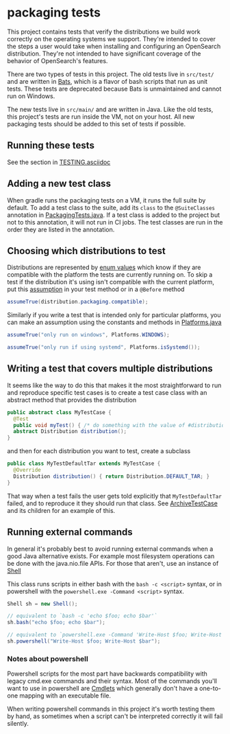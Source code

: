 # packaging tests

This project contains tests that verify the distributions we build work
correctly on the operating systems we support. They're intended to cover the
steps a user would take when installing and configuring an OpenSearch
distribution. They're not intended to have significant coverage of the behavior
of OpenSearch's features.

There are two types of tests in this project. The old tests live in
`src/test/` and are written in [Bats](https://github.com/sstephenson/bats),
which is a flavor of bash scripts that run as unit tests. These tests are
deprecated because Bats is unmaintained and cannot run on Windows.

The new tests live in `src/main/` and are written in Java. Like the old tests,
this project's tests are run inside the VM, not on your host. All new packaging
tests should be added to this set of tests if possible.

## Running these tests

See the section in [TESTING.asciidoc](../../TESTING.asciidoc#testing-packaging)

## Adding a new test class

When gradle runs the packaging tests on a VM, it runs the full suite by
default. To add a test class to the suite, add its `class` to the
`@SuiteClasses` annotation in [PackagingTests.java](src/main/java/org/opensearch/packaging/PackagingTests.java).
If a test class is added to the project but not to this annotation, it will not
run in CI jobs. The test classes are run in the order they are listed in the
annotation.

## Choosing which distributions to test

Distributions are represented by [enum values](src/main/java/org/opensearch/packaging/util/Distribution.java)
which know if they are compatible with the platform the tests are currently
running on. To skip a test if the distribution it's using isn't compatible with
the current platform, put this [assumption](https://github.com/junit-team/junit4/wiki/assumptions-with-assume)
in your test method or in a `@Before` method

```java
assumeTrue(distribution.packaging.compatible);
```

Similarly if you write a test that is intended only for particular platforms,
you can make an assumption using the constants and methods in [Platforms.java](src/main/java/org/opensearch/packaging/util/Platforms.java)

```java
assumeTrue("only run on windows", Platforms.WINDOWS);

assumeTrue("only run if using systemd", Platforms.isSystemd());
```

## Writing a test that covers multiple distributions

It seems like the way to do this that makes it the most straightforward to run
and reproduce specific test cases is to create a test case class with an
abstract method that provides the distribution

```java
public abstract class MyTestCase {
  @Test
  public void myTest() { /* do something with the value of #distribution() */ }
  abstract Distribution distribution();
}
```

and then for each distribution you want to test, create a subclass

```java
public class MyTestDefaultTar extends MyTestCase {
  @Override
  Distribution distribution() { return Distribution.DEFAULT_TAR; }
}
```

That way when a test fails the user gets told explicitly that `MyTestDefaultTar`
failed, and to reproduce it they should run that class. See [ArchiveTestCase](src/main/java/org/opensearch/packaging/test/ArchiveTestCase.java)
and its children for an example of this.

## Running external commands

In general it's probably best to avoid running external commands when a good
Java alternative exists. For example most filesystem operations can be done with
the java.nio.file APIs. For those that aren't, use an instance of [Shell](src/main/java/org/opensearch/packaging/util/Shell.java)

This class runs scripts in either bash with the `bash -c <script>` syntax,
or in powershell with the `powershell.exe -Command <script>` syntax.

```java
Shell sh = new Shell();

// equivalent to `bash -c 'echo $foo; echo $bar'`
sh.bash("echo $foo; echo $bar");

// equivalent to `powershell.exe -Command 'Write-Host $foo; Write-Host $bar'`
sh.powershell("Write-Host $foo; Write-Host $bar");
```

### Notes about powershell

Powershell scripts for the most part have backwards compatibility with legacy
cmd.exe commands and their syntax. Most of the commands you'll want to use
in powershell are [Cmdlets](https://msdn.microsoft.com/en-us/library/ms714395.aspx)
which generally don't have a one-to-one mapping with an executable file.

When writing powershell commands in this project it's worth testing them by
hand, as sometimes when a script can't be interpreted correctly it will
fail silently.
